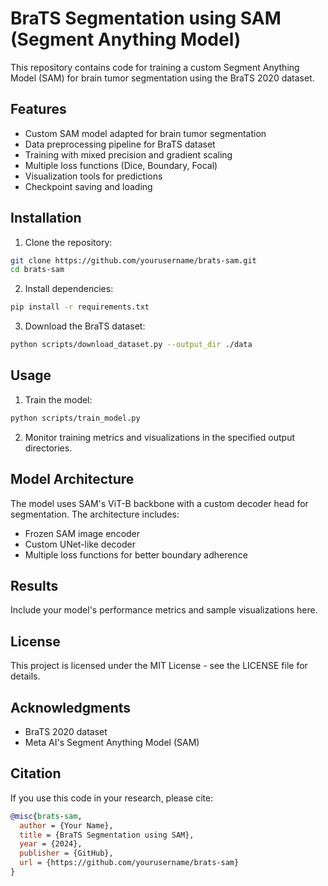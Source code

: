 # BraTS Segmentation using SAM (Segment Anything Model)

This repository contains code for training a custom Segment Anything Model (SAM) for brain tumor segmentation using the BraTS 2020 dataset.

## Features

- Custom SAM model adapted for brain tumor segmentation
- Data preprocessing pipeline for BraTS dataset
- Training with mixed precision and gradient scaling
- Multiple loss functions (Dice, Boundary, Focal)
- Visualization tools for predictions
- Checkpoint saving and loading

## Installation

1. Clone the repository:
```bash
git clone https://github.com/yourusername/brats-sam.git
cd brats-sam
```

2. Install dependencies:
```bash
pip install -r requirements.txt
```

3. Download the BraTS dataset:
```bash
python scripts/download_dataset.py --output_dir ./data
```

## Usage

1. Train the model:
```bash
python scripts/train_model.py
```

2. Monitor training metrics and visualizations in the specified output directories.

## Model Architecture

The model uses SAM's ViT-B backbone with a custom decoder head for segmentation. The architecture includes:
- Frozen SAM image encoder
- Custom UNet-like decoder
- Multiple loss functions for better boundary adherence

## Results

Include your model's performance metrics and sample visualizations here.

## License

This project is licensed under the MIT License - see the LICENSE file for details.

## Acknowledgments

- BraTS 2020 dataset
- Meta AI's Segment Anything Model (SAM)

## Citation

If you use this code in your research, please cite:

```bibtex
@misc{brats-sam,
  author = {Your Name},
  title = {BraTS Segmentation using SAM},
  year = {2024},
  publisher = {GitHub},
  url = {https://github.com/yourusername/brats-sam}
}
```
